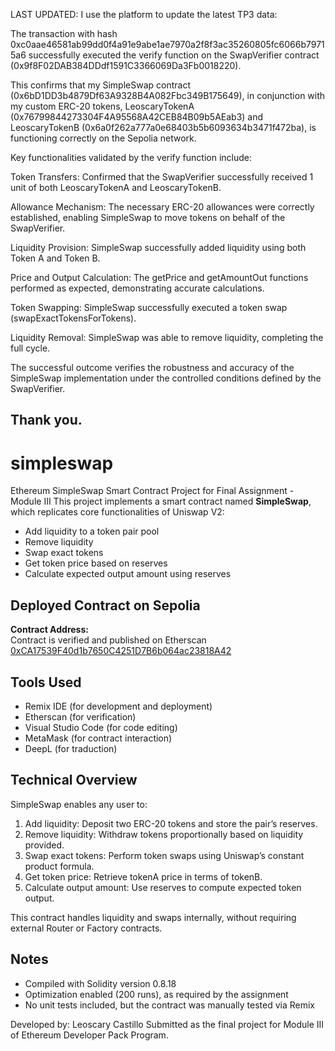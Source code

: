 LAST UPDATED: 
I use the platform to update the latest TP3 data:

The transaction with hash 0xc0aae46581ab99dd0f4a91e9abe1ae7970a2f8f3ac35260805fc6066b79715a6 successfully executed the verify function on the SwapVerifier contract (0x9f8F02DAB384DDdf1591C3366069Da3Fb0018220).

This confirms that my SimpleSwap contract (0x6bD1DD3b4879Df63A9328B4A082Fbc349B175649), in conjunction with my custom ERC-20 tokens, LeoscaryTokenA (0x76799844273304F4A95568A42CEB84B09b5AEab3) and LeoscaryTokenB (0x6a0f262a777a0e68403b5b6093634b3471f472ba), is functioning correctly on the Sepolia network.

Key functionalities validated by the verify function include:

Token Transfers: Confirmed that the SwapVerifier successfully received 1 unit of both LeoscaryTokenA and LeoscaryTokenB.

Allowance Mechanism: The necessary ERC-20 allowances were correctly established, enabling SimpleSwap to move tokens on behalf of the SwapVerifier.

Liquidity Provision: SimpleSwap successfully added liquidity using both Token A and Token B.

Price and Output Calculation: The getPrice and getAmountOut functions performed as expected, demonstrating accurate calculations.

Token Swapping: SimpleSwap successfully executed a token swap (swapExactTokensForTokens).

Liquidity Removal: SimpleSwap was able to remove liquidity, completing the full cycle.

The successful outcome verifies the robustness and accuracy of the SimpleSwap implementation under the controlled conditions defined by the SwapVerifier.

Thank you.
------------------------------------------------------------------------------------------------------------------------------------

# simpleswap
Ethereum SimpleSwap Smart Contract Project for Final Assignment - Module III
This project implements a smart contract named **SimpleSwap**, which replicates core functionalities of Uniswap V2:
- Add liquidity to a token pair pool
- Remove liquidity
- Swap exact tokens
- Get token price based on reserves
- Calculate expected output amount using reserves

## Deployed Contract on Sepolia

**Contract Address:**  
Contract is verified and published on Etherscan
[0xCA17539F40d1b7650C4251D7B6b064ac23818A42](https://sepolia.etherscan.io/address/0xCA17539F40d1b7650C4251D7B6b064ac23818A42#code)

## Tools Used

- Remix IDE (for development and deployment)
- Etherscan (for verification)
- Visual Studio Code (for code editing)
- MetaMask (for contract interaction)
- DeepL (for traduction)
  
## Technical Overview

SimpleSwap enables any user to:

1. Add liquidity: Deposit two ERC-20 tokens and store the pair’s reserves.
2. Remove liquidity: Withdraw tokens proportionally based on liquidity provided.
3. Swap exact tokens: Perform token swaps using Uniswap’s constant product formula.
4. Get token price: Retrieve tokenA price in terms of tokenB.
5. Calculate output amount: Use reserves to compute expected token output.

This contract handles liquidity and swaps internally, without requiring external Router or Factory contracts.

## Notes

- Compiled with Solidity version 0.8.18
- Optimization enabled (200 runs), as required by the assignment
- No unit tests included, but the contract was manually tested via Remix

Developed by: Leoscary Castillo
Submitted as the final project for Module III of Ethereum Developer Pack Program.
